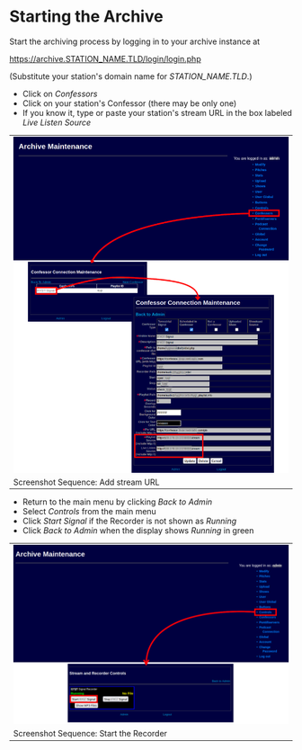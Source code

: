 <!--
---
	title: Pacifica Archiver
	author: David Klann <dklann@broadcasttool.com>
	date: Tue Mar 28 09:34:06 AM CDT 2023
---
-->
<!-- Create formatted output with one of these commands:
	pandoc --toc --standalone --self-contained -f markdown -t html -o startup.html startup.md
	pandoc --toc --standalone --self-contained -f markdown -t latex -o startup.pdf startup.md
-->

# Starting the Archive #

Start the archiving process by logging in to your archive instance at

 https://archive.STATION_NAME.TLD/login/login.php

(Substitute your station's domain name for _STATION\_NAME.TLD_.)

* Click on _Confessors_
* Click on your station's Confessor (there may be only one)
* If you know it, type or paste your station's stream URL in the box labeled
  _Live Listen Source_

<table>
 <tr>
  <td width="30%"><img src="../assets/archive-startup.png" /></td>
 </tr>
 <tr>
  <td>Screenshot Sequence: Add stream URL</td>
 </tr>
</table>

* Return to the main menu by clicking _Back to Admin_
* Select _Controls_ from the main menu
* Click _Start <STATION> Signal_ if the Recorder is not shown as _Running_
* Click _Back to Admin_ when the display shows _Running_ in green

<table>
 <tr>
  <td width="30%"><img src="../assets/archive-startup-2.png" /></td>
 </tr>
 <tr>
  <td>Screenshot Sequence: Start the Recorder</td>
 </tr>
</table>
